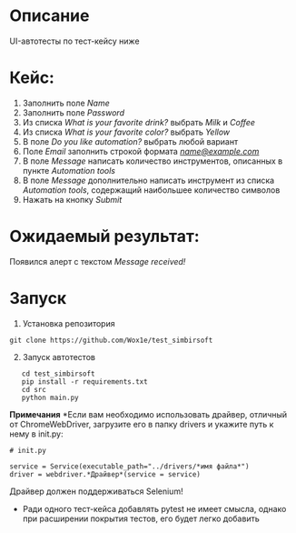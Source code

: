 # Описание

UI-автотесты по тест-кейсу ниже

# Кейс:

1. Заполнить поле *Name*
2. Заполнить поле *Password*
3. Из списка *What is your favorite drink?* выбрать *Milk* и *Coffee*
4. Из списка *What is your favorite color?* выбрать *Yellow*
5. В поле *Do you like automation?* выбрать любой вариант
6. Поле *Email* заполнить строкой формата *name@example.com*
7. В поле *Message* написать количество инструментов, описанных в пункте *Automation tools*
8. В поле *Message* дополнительно написать инструмент из списка *Automation tools*, содержащий
наибольшее количество символов
9. Нажать на кнопку *Submit*

# Ожидаемый результат:
Появился алерт с текстом *Message received!*
  

# Запуск

1) Установка репозитория

```
git clone https://github.com/Wox1e/test_simbirsoft
```
2) Запуск автотестов 
```
   cd test_simbirsoft
   pip install -r requirements.txt
   cd src
   python main.py
```
**Примечания**
*Если вам необходимо использовать драйвер, отличный от ChromeWebDriver, загрузите его в папку drivers
и укажите путь к нему в init.py:

```
# init.py

service = Service(executable_path="../drivers/*имя файла*")
driver = webdriver.*Драйвер*(service = service)
```
Драйвер должен поддерживаться Selenium! 

* Ради одного тест-кейса добавлять pytest не имеет смысла, однако при расширении покрытия тестов, его будет легко добавить

<br /><br />
